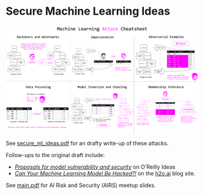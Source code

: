 # Secure Machine Learning Ideas

![](img/cheatsheet.png)


See [secure_ml_ideas.pdf](secure_ml_ideas.pdf) for an drafty write-up of these attacks.


Follow-ups to the original draft include:
* [*Proposals for model vulnerability and security*](https://www.oreilly.com/ideas/proposals-for-model-vulnerability-and-security) on O'Reilly Ideas
* [*Can Your Machine Learning Model Be Hacked?!*](https://www.h2o.ai/blog/can-your-machine-learning-model-be-hacked/) on the [h2o.ai](https://www.h2o.ai) blog site.


See [main.pdf](main.pdf) for AI Risk and Security (AIRS) meetup slides.
